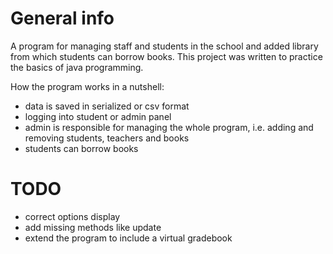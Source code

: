 # General info

A program for managing staff and students in the school and added library from which students can borrow books.
This project was written to practice the basics of java programming. 

How the program works in a nutshell:
* data is saved in serialized or csv format
* logging into student or admin panel
* admin is responsible for managing the whole program, i.e. adding and removing students, teachers and books
* students can borrow books

# TODO

* correct options display
* add missing methods like update
* extend the program to include a virtual gradebook
